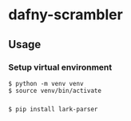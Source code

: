 # dafny-scrambler

## Usage

### Setup virtual environment
```
$ python -m venv venv
$ source venv/bin/activate
```

###
```
$ pip install lark-parser
```

